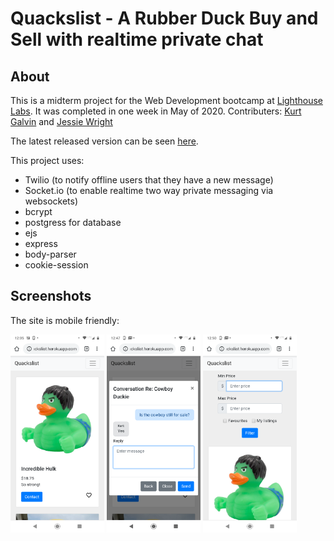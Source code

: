 Quackslist - A Rubber Duck Buy and Sell with realtime private chat
=========

## About
This is a midterm project for the Web Development bootcamp at [Lighthouse Labs](https://www.lighthouselabs.ca). It was completed in one week in May of 2020.
Contributers: [Kurt Galvin](https://github.com/kurtgalvin) and [Jessie Wright](https://github.com/jelywrig)

The latest released version can be seen [here](https://quackslist.herokuapp.com/).

This project uses:
* Twilio (to notify offline users that they have a new message)
* Socket.io (to enable realtime two way private messaging via websockets)
* bcrypt
* postgress for database
* ejs
* express
* body-parser
* cookie-session

## Screenshots
The site is mobile friendly:

<img src="https://github.com/jelywrig/ducklist/blob/master/docs/mobile.png" alt="mobile screenshot" width="150">

<img src="https://github.com/jelywrig/ducklist/blob/master/docs/mobile_convo.png" alt="mobile screenshot" width="150">

<img src="https://github.com/jelywrig/ducklist/blob/master/docs/mobile_filter.png" alt="mobile screenshot" width="150">
